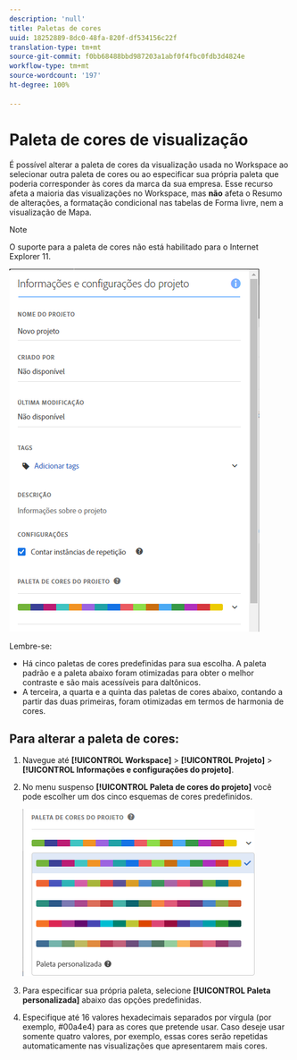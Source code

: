 ```yaml
---
description: 'null'
title: Paletas de cores
uuid: 18252889-8dc0-48fa-820f-df534156c22f
translation-type: tm+mt
source-git-commit: f0bb68488bbd987203a1abf0f4fbc0fdb3d4824e
workflow-type: tm+mt
source-wordcount: '197'
ht-degree: 100%

---
```



# Paleta de cores de visualização

É possível alterar a paleta de cores da visualização usada no Workspace ao selecionar outra paleta de cores ou ao especificar sua própria paleta que poderia corresponder às cores da marca da sua empresa. Esse recurso afeta a maioria das visualizações no Workspace, mas **não** afeta o Resumo de alterações, a formatação condicional nas tabelas de Forma livre, nem a visualização de Mapa.

>[!NOTE]
>
>O suporte para a paleta de cores não está habilitado para o Internet Explorer 11.

![](assets/color_palettes.png)

Lembre-se:

* Há cinco paletas de cores predefinidas para sua escolha. A paleta padrão e a paleta abaixo foram otimizadas para obter o melhor contraste e são mais acessíveis para daltônicos.
* A terceira, a quarta e a quinta das paletas de cores abaixo, contando a partir das duas primeiras, foram otimizadas em termos de harmonia de cores.

## Para alterar a paleta de cores:

1. Navegue até **[!UICONTROL Workspace]** > **[!UICONTROL Projeto]** > **[!UICONTROL Informações e configurações do projeto]**.
1. No menu suspenso **[!UICONTROL Paleta de cores do projeto]** você pode escolher um dos cinco esquemas de cores predefinidos.

   ![](assets/custom_palette.png)

1. Para especificar sua própria paleta, selecione **[!UICONTROL Paleta personalizada]** abaixo das opções predefinidas.
1. Especifique até 16 valores hexadecimais separados por vírgula (por exemplo, #00a4e4) para as cores que pretende usar. Caso deseje usar somente quatro valores, por exemplo, essas cores serão repetidas automaticamente nas visualizações que apresentarem mais cores.

